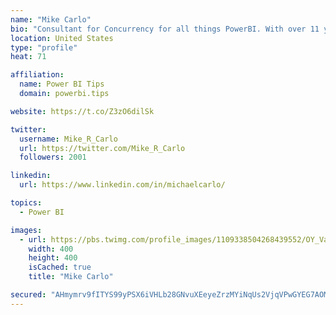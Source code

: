 ```yaml
---
name: "Mike Carlo"
bio: "Consultant for Concurrency for all things PowerBI. With over 11 years of data experience I'm making waves by deploying PowerBI into local Milwaukee Companies."
location: United States
type: "profile"
heat: 71

affiliation:
  name: Power BI Tips
  domain: powerbi.tips

website: https://t.co/Z3zO6dilSk

twitter:
  username: Mike_R_Carlo
  url: https://twitter.com/Mike_R_Carlo
  followers: 2001

linkedin:
  url: https://www.linkedin.com/in/michaelcarlo/

topics:
  - Power BI

images:
  - url: https://pbs.twimg.com/profile_images/1109338504268439552/OY_Va867_400x400.jpg
    width: 400
    height: 400
    isCached: true
    title: "Mike Carlo"

secured: "AHmymrv9fITYS99yPSX6iVHLb28GNvuXEeyeZrzMYiNqUs2VjqVPwGYEG7AOMHSeXisxdejzWO85ugGxbEKlZB7Bn9izzbloElbOqk9i5ykxtbjWuRCfojd8hhqrULN+IJshInrMZQbHNNJPt1jHX9dnu/xc2VKh447v2NmGi5KS2r2U1Ge+p9sR1IvtMGmqds+HRqZzHwuAXwu//fNHAHHf2IKcWCJfN6TVDnlzRFDk5GgEHuXrbseo9YuDUNbp9FAMDRe3xphz16fRvBQ2wow43yM6967esVxtnDqIO6QQUTVA4AM7cpQBxbPxo/H8Al89jCvAWSLbOV29hXEVwkhhDRw9qI8gI75Zj+qHt+XbuCmuzyCNUTYcgf6BJZwOfSWnlGxIqJ3p3qLdmlCeGWmSjDhN6iAL9CO3oilm8jk=;MTYd5l5eI+thmi7LiKXuJw=="
---
```


